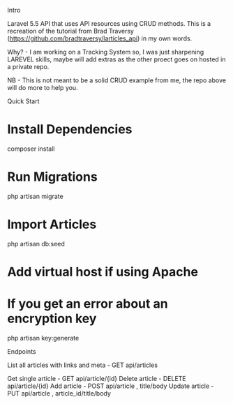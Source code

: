 Intro

Laravel 5.5 API that uses API resources using CRUD methods.
This is a recreation of the tutorial from Brad Traversy (https://github.com/bradtraversy/larticles_api) in my own words.

Why? - I am working on a Tracking System so, I was just sharpening  LAREVEL skills, maybe will add extras as the other proect goes on hosted in a private repo.

NB - This is not meant to be a solid CRUD example from me, the repo above will do more to help you.

Quick Start

# Install Dependencies
composer install

# Run Migrations
php artisan migrate

# Import Articles
php artisan db:seed

# Add virtual host if using Apache

# If you get an error about an encryption key
php artisan key:generate

Endpoints

List all articles with links and meta - GET api/articles

Get single article - GET api/article/{id}
Delete article - DELETE  api/article/{id}
Add article - POST api/article ,   title/body 
Update article - PUT api/article ,  article_id/title/body